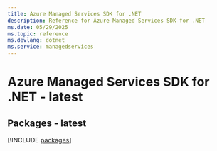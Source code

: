 ```yaml
---
title: Azure Managed Services SDK for .NET
description: Reference for Azure Managed Services SDK for .NET
ms.date: 05/29/2025
ms.topic: reference
ms.devlang: dotnet
ms.service: managedservices
---
```

# Azure Managed Services SDK for .NET - latest
## Packages - latest
[!INCLUDE [packages](managed-services-index.md)]
